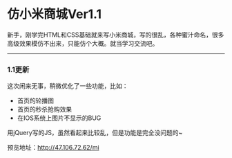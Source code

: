 # 仿小米商城Ver1.1

新手，刚学完HTML和CSS基础就来写小米商城，写的很乱，各种蜜汁命名，很多高级效果模仿不出来，只能仿个大概。就当学习交流吧。

----

### 1.1更新

这次闲来无事，稍微优化了一些功能，比如：

- 首页的轮播图
- 首页的秒杀抢购效果
- 在IOS系统上图片不显示的BUG

用jQuery写的JS，虽然看起来比较乱，但是功能是完全没问题的~

预览地址：http://47.106.72.62/mi

